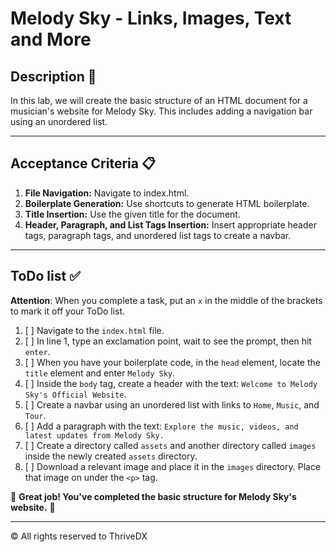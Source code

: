 # Melody Sky - Links, Images, Text and More

## Description 📄
In this lab, we will create the basic structure of an HTML document for a musician's website for Melody Sky. This includes adding a navigation bar using an unordered list.

---

## Acceptance Criteria 📋
1. **File Navigation:** Navigate to index.html.
2. **Boilerplate Generation:** Use shortcuts to generate HTML boilerplate.
3. **Title Insertion:** Use the given title for the document.
4. **Header, Paragraph, and List Tags Insertion:** Insert appropriate header tags, paragraph tags, and unordered list tags to create a navbar.

---

## ToDo list ✅
**Attention**: When you complete a task, put an `x` in the middle of the brackets to mark it off your ToDo list.

1. [ ] Navigate to the `index.html` file.
2. [ ] In line 1, type an exclamation point, wait to see the prompt, then hit `enter`.
3. [ ] When you have your boilerplate code, in the `head` element, locate the `title` element and enter `Melody Sky`.
4. [ ] Inside the `body` tag, create a header with the text: `Welcome to Melody Sky's Official Website`.
5. [ ] Create a navbar using an unordered list with links to `Home`, `Music`, and `Tour`.
6. [ ] Add a paragraph with the text: `Explore the music, videos, and latest updates from Melody Sky.`
7. [ ] Create a directory called `assets` and another directory called `images` inside the newly created `assets` directory.
8. [ ] Download a relevant image and place it in the `images` directory. Place that image on under the `<p>` tag.


🎊 **Great job! You've completed the basic structure for Melody Sky's website.** 🎊

---
© All rights reserved to ThriveDX


